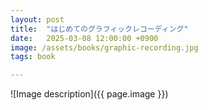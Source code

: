 ```yaml
---
layout: post
title:  "はじめてのグラフィックレコーディング"
date:   2025-03-08 12:00:00 +0900
image: /assets/books/graphic-recording.jpg
tags: book

---
```


![Image description]({{ page.image }})

